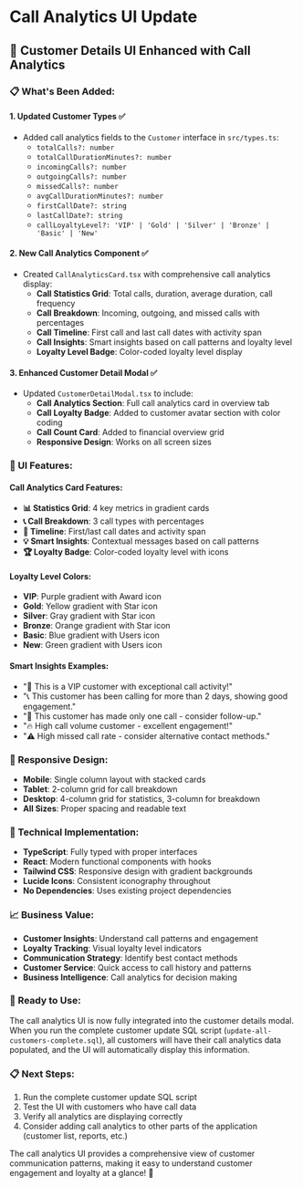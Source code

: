 # Call Analytics UI Update

## 🎉 **Customer Details UI Enhanced with Call Analytics**

### **📋 What's Been Added:**

#### **1. Updated Customer Types** ✅
- Added call analytics fields to the `Customer` interface in `src/types.ts`:
  - `totalCalls?: number`
  - `totalCallDurationMinutes?: number`
  - `incomingCalls?: number`
  - `outgoingCalls?: number`
  - `missedCalls?: number`
  - `avgCallDurationMinutes?: number`
  - `firstCallDate?: string`
  - `lastCallDate?: string`
  - `callLoyaltyLevel?: 'VIP' | 'Gold' | 'Silver' | 'Bronze' | 'Basic' | 'New'`

#### **2. New Call Analytics Component** ✅
- Created `CallAnalyticsCard.tsx` with comprehensive call analytics display:
  - **Call Statistics Grid**: Total calls, duration, average duration, call frequency
  - **Call Breakdown**: Incoming, outgoing, and missed calls with percentages
  - **Call Timeline**: First call and last call dates with activity span
  - **Call Insights**: Smart insights based on call patterns and loyalty level
  - **Loyalty Level Badge**: Color-coded loyalty level display

#### **3. Enhanced Customer Detail Modal** ✅
- Updated `CustomerDetailModal.tsx` to include:
  - **Call Analytics Section**: Full call analytics card in overview tab
  - **Call Loyalty Badge**: Added to customer avatar section with color coding
  - **Call Count Card**: Added to financial overview grid
  - **Responsive Design**: Works on all screen sizes

### **🎨 UI Features:**

#### **Call Analytics Card Features:**
- **📊 Statistics Grid**: 4 key metrics in gradient cards
- **📞 Call Breakdown**: 3 call types with percentages
- **📅 Timeline**: First/last call dates and activity span
- **💡 Smart Insights**: Contextual messages based on call patterns
- **🏆 Loyalty Badge**: Color-coded loyalty level with icons

#### **Loyalty Level Colors:**
- **VIP**: Purple gradient with Award icon
- **Gold**: Yellow gradient with Star icon
- **Silver**: Gray gradient with Star icon
- **Bronze**: Orange gradient with Star icon
- **Basic**: Blue gradient with Users icon
- **New**: Green gradient with Users icon

#### **Smart Insights Examples:**
- "🌟 This is a VIP customer with exceptional call activity!"
- "📞 This customer has been calling for more than 2 days, showing good engagement."
- "📱 This customer has made only one call - consider follow-up."
- "🔥 High call volume customer - excellent engagement!"
- "⚠️ High missed call rate - consider alternative contact methods."

### **📱 Responsive Design:**
- **Mobile**: Single column layout with stacked cards
- **Tablet**: 2-column grid for call breakdown
- **Desktop**: 4-column grid for statistics, 3-column for breakdown
- **All Sizes**: Proper spacing and readable text

### **🔧 Technical Implementation:**
- **TypeScript**: Fully typed with proper interfaces
- **React**: Modern functional components with hooks
- **Tailwind CSS**: Responsive design with gradient backgrounds
- **Lucide Icons**: Consistent iconography throughout
- **No Dependencies**: Uses existing project dependencies

### **📈 Business Value:**
- **Customer Insights**: Understand call patterns and engagement
- **Loyalty Tracking**: Visual loyalty level indicators
- **Communication Strategy**: Identify best contact methods
- **Customer Service**: Quick access to call history and patterns
- **Business Intelligence**: Call analytics for decision making

### **🚀 Ready to Use:**
The call analytics UI is now fully integrated into the customer details modal. When you run the complete customer update SQL script (`update-all-customers-complete.sql`), all customers will have their call analytics data populated, and the UI will automatically display this information.

### **📋 Next Steps:**
1. Run the complete customer update SQL script
2. Test the UI with customers who have call data
3. Verify all analytics are displaying correctly
4. Consider adding call analytics to other parts of the application (customer list, reports, etc.)

The call analytics UI provides a comprehensive view of customer communication patterns, making it easy to understand customer engagement and loyalty at a glance! 🎯
